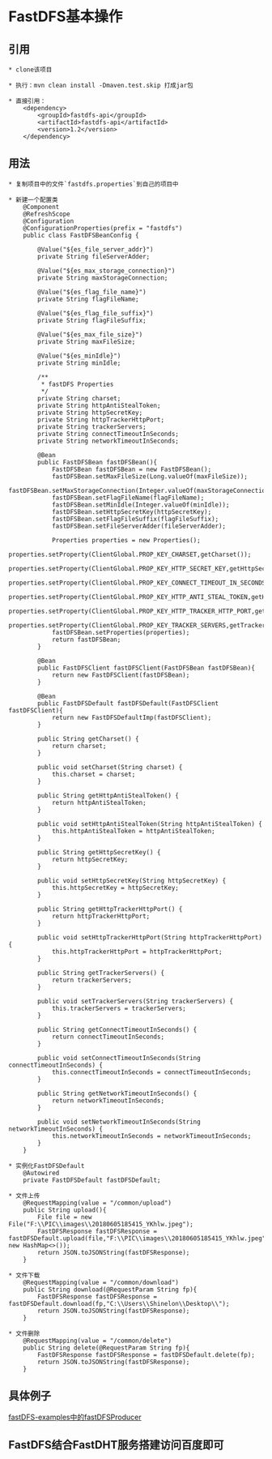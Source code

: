 FastDFS基本操作
============== 
## 引用
    * clone该项目
    
    * 执行：mvn clean install -Dmaven.test.skip 打成jar包
    
    * 直接引用：
        <dependency>
            <groupId>fastdfs-api</groupId>
            <artifactId>fastdfs-api</artifactId>
            <version>1.2</version>
        </dependency>
    
## 用法
    * 复制项目中的文件`fastdfs.properties`到自己的项目中
    
    * 新建一个配置类
        @Component
        @RefreshScope
        @Configuration
        @ConfigurationProperties(prefix = "fastdfs")
        public class FastDFSBeanConfig {

            @Value("${es_file_server_addr}")
            private String fileServerAdder;

            @Value("${es_max_storage_connection}")
            private String maxStorageConnection;

            @Value("${es_flag_file_name}")
            private String flagFileName;

            @Value("${es_flag_file_suffix}")
            private String flagFileSuffix;

            @Value("${es_max_file_size}")
            private String maxFileSize;

            @Value("${es_minIdle}")
            private String minIdle;

            /**
             * fastDFS Properties
             */
            private String charset;
            private String httpAntiStealToken;
            private String httpSecretKey;
            private String httpTrackerHttpPort;
            private String trackerServers;
            private String connectTimeoutInSeconds;
            private String networkTimeoutInSeconds;

            @Bean
            public FastDFSBean fastDFSBean(){
                FastDFSBean fastDFSBean = new FastDFSBean();
                fastDFSBean.setMaxFileSize(Long.valueOf(maxFileSize));
                fastDFSBean.setMaxStorageConnection(Integer.valueOf(maxStorageConnection));
                fastDFSBean.setFlagFileName(flagFileName);
                fastDFSBean.setMinIdle(Integer.valueOf(minIdle));
                fastDFSBean.setHttpSecretKey(httpSecretKey);
                fastDFSBean.setFlagFileSuffix(flagFileSuffix);
                fastDFSBean.setFileServerAdder(fileServerAdder);

                Properties properties = new Properties();
                properties.setProperty(ClientGlobal.PROP_KEY_CHARSET,getCharset());
                properties.setProperty(ClientGlobal.PROP_KEY_HTTP_SECRET_KEY,getHttpSecretKey());
                properties.setProperty(ClientGlobal.PROP_KEY_CONNECT_TIMEOUT_IN_SECONDS,getConnectTimeoutInSeconds());
                properties.setProperty(ClientGlobal.PROP_KEY_HTTP_ANTI_STEAL_TOKEN,getHttpAntiStealToken());
                properties.setProperty(ClientGlobal.PROP_KEY_HTTP_TRACKER_HTTP_PORT,getHttpTrackerHttpPort());
                properties.setProperty(ClientGlobal.PROP_KEY_TRACKER_SERVERS,getTrackerServers());
                fastDFSBean.setProperties(properties);
                return fastDFSBean;
            }

            @Bean
            public FastDFSClient fastDFSClient(FastDFSBean fastDFSBean){
                return new FastDFSClient(fastDFSBean);
            }

            @Bean
            public FastDFSDefault fastDFSDefault(FastDFSClient fastDFSClient){
                return new FastDFSDefaultImp(fastDFSClient);
            }

            public String getCharset() {
                return charset;
            }

            public void setCharset(String charset) {
                this.charset = charset;
            }

            public String getHttpAntiStealToken() {
                return httpAntiStealToken;
            }

            public void setHttpAntiStealToken(String httpAntiStealToken) {
                this.httpAntiStealToken = httpAntiStealToken;
            }

            public String getHttpSecretKey() {
                return httpSecretKey;
            }

            public void setHttpSecretKey(String httpSecretKey) {
                this.httpSecretKey = httpSecretKey;
            }

            public String getHttpTrackerHttpPort() {
                return httpTrackerHttpPort;
            }

            public void setHttpTrackerHttpPort(String httpTrackerHttpPort) {
                this.httpTrackerHttpPort = httpTrackerHttpPort;
            }

            public String getTrackerServers() {
                return trackerServers;
            }

            public void setTrackerServers(String trackerServers) {
                this.trackerServers = trackerServers;
            }

            public String getConnectTimeoutInSeconds() {
                return connectTimeoutInSeconds;
            }

            public void setConnectTimeoutInSeconds(String connectTimeoutInSeconds) {
                this.connectTimeoutInSeconds = connectTimeoutInSeconds;
            }

            public String getNetworkTimeoutInSeconds() {
                return networkTimeoutInSeconds;
            }

            public void setNetworkTimeoutInSeconds(String networkTimeoutInSeconds) {
                this.networkTimeoutInSeconds = networkTimeoutInSeconds;
            }
        }
        
    * 实例化FastDFSDefault
        @Autowired
        private FastDFSDefault fastDFSDefault;
        
    * 文件上传
        @RequestMapping(value = "/common/upload")
        public String upload(){
            File file = new File("F:\\PIC\\images\\20180605185415_YKhlw.jpeg");
            FastDFSResponse fastDFSResponse = fastDFSDefault.upload(file,"F:\\PIC\\images\\20180605185415_YKhlw.jpeg", new HashMap<>());
            return JSON.toJSONString(fastDFSResponse);
        }
        
    * 文件下载
        @RequestMapping(value = "/common/download")
        public String download(@RequestParam String fp){
            FastDFSResponse fastDFSResponse = fastDFSDefault.download(fp,"C:\\Users\\Shinelon\\Desktop\\");
            return JSON.toJSONString(fastDFSResponse);
        }
        
    * 文件删除
        @RequestMapping(value = "/common/delete")
        public String delete(@RequestParam String fp){
            FastDFSResponse fastDFSResponse = fastDFSDefault.delete(fp);
            return JSON.toJSONString(fastDFSResponse);
        }
## 具体例子
[fastDFS-examples中的fastDFSProducer](https://github.com/XiFYuW/fastDFS-examples/tree/master/fastDFSProducer)

## FastDFS结合FastDHT服务搭建访问百度即可
